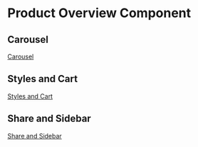 # Product Overview Component

## Carousel

[Carousel](Carousel.gif)

## Styles and Cart

[Styles and Cart](Cart.gif)

## Share and Sidebar

[Share and Sidebar](Sidebar.gif)
